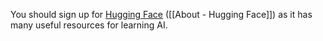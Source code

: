 You should sign up for [Hugging Face](https://huggingface.co/) ([[About - Hugging Face]]) as it has many useful resources for learning AI.

